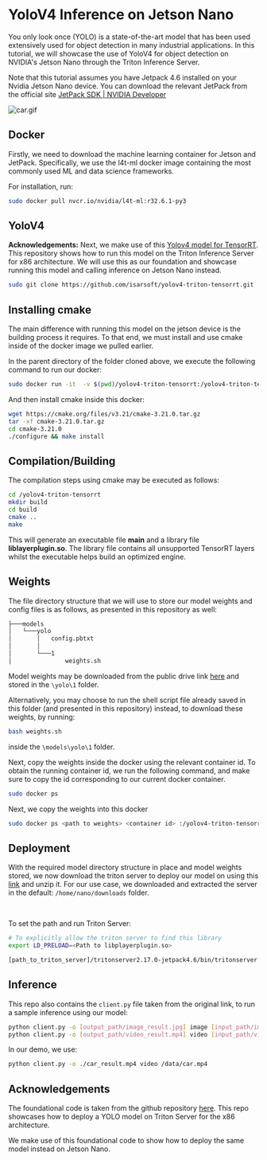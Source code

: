 # YoloV4 Inference on Jetson Nano

You only look once (YOLO) is a state-of-the-art model that has been used extensively used for object detection in many industrial applications. In this tutorial, we will showcase the use of YoloV4 for object detection on NVIDIA's Jetson Nano through the Triton Inference Server.

Note that this tutorial assumes you have Jetpack 4.6 installed on your Nvidia Jetson Nano device.  You can download the relevant JetPack from the official site [JetPack SDK | NVIDIA Developer](https://developer.nvidia.com/embedded/jetpack#:~:text=NVIDIA%20JetPack%20SDK%20is%20the,to%2Dend%20accelerated%20AI%20applications.&text=It%20also%20includes%20samples%2C%20documentation,analytics%20and%20Isaac%20for%20robotics.)

![car.gif](images/car.gif)

## Docker

Firstly, we need to download the machine learning container for Jetson and JetPack. Specifically, we use the l4t-ml docker image containing the most commonly used ML and data science frameworks.

For installation, run:

```bash
sudo docker pull nvcr.io/nvidia/l4t-ml:r32.6.1-py3
```

## YoloV4

**Acknowledgements:** Next, we make use of this [Yolov4 model for TensorRT](https://github.com/isarsoft/yolov4-triton-tensorrt). This repository shows how to run this model on the Triton Inference Server for x86 architecture. We will use this as our foundation and showcase running this model and calling inference on Jetson Nano instead.

```bash
sudo git clone https://github.com/isarsoft/yolov4-triton-tensorrt.git
```

## Installing cmake

The main difference with running this model on the jetson device is the building process it requires. To that end, we must install and use cmake inside of the docker image we pulled earlier.

In the parent directory of the folder cloned above, we execute the following command to run our docker:

```bash
sudo docker run -it  -v $(pwd)/yolov4-triton-tensorrt:/yolov4-triton-tensorrt  nvcr.io/nvidia/l4t-ml:r32.6.1-py3
```

And then install cmake inside this docker:

```bash
wget https://cmake.org/files/v3.21/cmake-3.21.0.tar.gz
tar -xf cmake-3.21.0.tar.gz
cd cmake-3.21.0
./configure && make install
```

## Compilation/Building

The compilation steps using cmake may be executed as follows:

```bash
cd /yolov4-triton-tensorrt
mkdir build
cd build
cmake ..
make
```

This will generate an executable file **main** and a library file **liblayerplugin.so**. The library file contains all unsupported TensorRT layers whilst the executable helps build an optimized engine. 

## Weights

The file directory structure that we will use to store our model weights and config files is as follows, as presented in this repository as well:

```bash
├───models
│   └───yolo
│       │   config.pbtxt
│       │
│       └───1
│               weights.sh
```

Model weights may be downloaded from the public drive link [here](https://www.google.com/url?q=https://drive.google.com/file/d/1JCbl0x-9PAXvapIPmqnW16pf89xSmgCa/view?usp%3Dsharing&sa=D&source=hangouts&ust=1645030637805000&usg=AOvVaw0tOlRdJFc3Ie8lbCvaJ6WI) and stored in the `\yolo\1` folder.

Alternatively, you may choose to run the shell script file already saved in this folder (and presented in this repository) instead, to download these weights, by running:

```bash
bash weights.sh
```

inside the `\models\yolo\1` folder.

Next, copy the weights inside the docker using the relevant container id. To obtain the running container id, we run the following command, and make sure to copy the id corresponding to our current docker container.

```bash
sudo docker ps
```

Next, we copy the weights into this docker

```bash
sudo docker ps <path to weights> <container id> :/yolov4-triton-tensorrt/yolov4.wts
```

## Deployment

With the required model directory structure in place and model weights stored, we now download the triton server to deploy our model on using this [link](https://github.com/triton-inference-server/server/releases/download/v2.17.0/tritonserver2.17.0-jetpack4.6.tgz) and unzip it. For our use case, we downloaded and extracted the server in the default: `/home/nano/downloads` folder.

 

To set the path and run Triton Server:

```bash
# To explicitly allow the triton server to find this library
export LD_PRELOAD=<Path to libplayerplugin.so>
```

```bash
[path_to_triton_server]/tritonserver2.17.0-jetpack4.6/bin/tritonserver --backend-directory=/tritonserver2.17.0-jetpack4.6/backends/ --model-repository=path to the model
```

## Inference

This repo also contains the `client.py` file taken from the original link, to run a sample inference using our model:

```bash
python client.py -o [output_path/image_result.jpg] image [input_path/image.jpg]
python client.py -o [output_path/video_result.mp4] video [input_path/video.mp4]
```

In our demo, we use:

```bash
python client.py -o ./car_result.mp4 video /data/car.mp4
```

## Acknowledgements

The foundational code is taken from the github repository [here](https://github.com/isarsoft/yolov4-triton-tensorrt). This repo showcases how to deploy a YOLO model on Triton Server for the x86 architecture. 

We make use of this foundational code to show how to deploy the same model instead on Jetson Nano.
